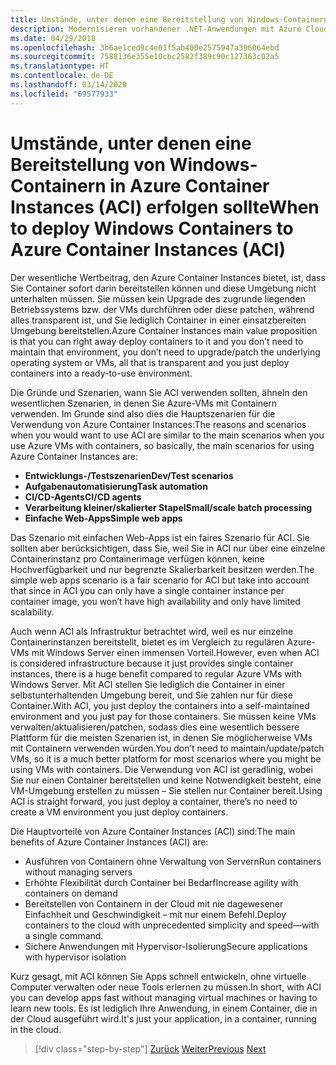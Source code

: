 ```yaml
---
title: Umstände, unter denen eine Bereitstellung von Windows-Containern in Azure Container Instances (ACI) erfolgen sollte
description: Modernisieren vorhandener .NET-Anwendungen mit Azure Cloud und Windows-Containern | Umstände, unter denen eine Bereitstellung von Windows-Containern in Azure Container Instances (ACI) erfolgen sollte
ms.date: 04/29/2018
ms.openlocfilehash: 3b6ae1ced9c4e01f5ab400e2575947a396064ebd
ms.sourcegitcommit: 7588136e355e10cbc2582f389c90c127363c02a5
ms.translationtype: HT
ms.contentlocale: de-DE
ms.lasthandoff: 03/14/2020
ms.locfileid: "69577933"
---
```

# <a name="when-to-deploy-windows-containers-to-azure-container-instances-aci"></a><span data-ttu-id="dabff-103">Umstände, unter denen eine Bereitstellung von Windows-Containern in Azure Container Instances (ACI) erfolgen sollte</span><span class="sxs-lookup"><span data-stu-id="dabff-103">When to deploy Windows Containers to Azure Container Instances (ACI)</span></span>

<span data-ttu-id="dabff-104">Der wesentliche Wertbeitrag, den Azure Container Instances bietet, ist, dass Sie Container sofort darin bereitstellen können und diese Umgebung nicht unterhalten müssen. Sie müssen kein Upgrade des zugrunde liegenden Betriebssystems bzw. der VMs durchführen oder diese patchen, während alles transparent ist, und Sie lediglich Container in einer einsatzbereiten Umgebung bereitstellen.</span><span class="sxs-lookup"><span data-stu-id="dabff-104">Azure Container Instances main value proposition is that you can right away deploy containers to it and you don’t need to maintain that environment, you don’t need to upgrade/patch the underlying operating system or VMs, all that is transparent and you just deploy containers into a ready-to-use environment.</span></span>

<span data-ttu-id="dabff-105">Die Gründe und Szenarien, wann Sie ACI verwenden sollten, ähneln den wesentlichen Szenarien, in denen Sie Azure-VMs mit Containern verwenden. Im Grunde sind also dies die Hauptszenarien für die Verwendung von Azure Container Instances:</span><span class="sxs-lookup"><span data-stu-id="dabff-105">The reasons and scenarios when you would want to use ACI are similar to the main scenarios when you use Azure VMs with containers, so basically, the main scenarios for using Azure Container Instances are:</span></span>

- <span data-ttu-id="dabff-106">**Entwicklungs-/Testszenarien**</span><span class="sxs-lookup"><span data-stu-id="dabff-106">**Dev/Test scenarios**</span></span>
- <span data-ttu-id="dabff-107">**Aufgabenautomatisierung**</span><span class="sxs-lookup"><span data-stu-id="dabff-107">**Task automation**</span></span>
- <span data-ttu-id="dabff-108">**CI/CD-Agents**</span><span class="sxs-lookup"><span data-stu-id="dabff-108">**CI/CD agents**</span></span>
- <span data-ttu-id="dabff-109">**Verarbeitung kleiner/skalierter Stapel**</span><span class="sxs-lookup"><span data-stu-id="dabff-109">**Small/scale batch processing**</span></span>
- <span data-ttu-id="dabff-110">**Einfache Web-Apps**</span><span class="sxs-lookup"><span data-stu-id="dabff-110">**Simple web apps**</span></span>

<span data-ttu-id="dabff-111">Das Szenario mit einfachen Web-Apps ist ein faires Szenario für ACI. Sie sollten aber berücksichtigen, dass Sie, weil Sie in ACI nur über eine einzelne Containerinstanz pro Containerimage verfügen können, keine Hochverfügbarkeit und nur begrenzte Skalierbarkeit besitzen werden.</span><span class="sxs-lookup"><span data-stu-id="dabff-111">The simple web apps scenario is a fair scenario for ACI but take into account that since in ACI you can only have a single container instance per container image, you won’t have high availability and only have limited scalability.</span></span>

<span data-ttu-id="dabff-112">Auch wenn ACI als Infrastruktur betrachtet wird, weil es nur einzelne Containerinstanzen bereitstellt, bietet es im Vergleich zu regulären Azure-VMs mit Windows Server einen immensen Vorteil.</span><span class="sxs-lookup"><span data-stu-id="dabff-112">However, even when ACI is considered infrastructure because it just provides single container instances, there is a huge benefit compared to regular Azure VMs with Windows Server.</span></span> <span data-ttu-id="dabff-113">Mit ACI stellen Sie lediglich die Container in einer selbstunterhaltenden Umgebung bereit, und Sie zahlen nur für diese Container.</span><span class="sxs-lookup"><span data-stu-id="dabff-113">With ACI, you just deploy the containers into a self-maintained environment and you just pay for those containers.</span></span> <span data-ttu-id="dabff-114">Sie müssen keine VMs verwalten/aktualisieren/patchen, sodass dies eine wesentlich bessere Plattform für die meisten Szenarien ist, in denen Sie möglicherweise VMs mit Containern verwenden würden.</span><span class="sxs-lookup"><span data-stu-id="dabff-114">You don’t need to maintain/update/patch VMs, so it is a much better platform for most scenarios where you might be using VMs with containers.</span></span> <span data-ttu-id="dabff-115">Die Verwendung von ACI ist geradlinig, wobei Sie nur einen Container bereitstellen und keine Notwendigkeit besteht, eine VM-Umgebung erstellen zu müssen – Sie stellen nur Container bereit.</span><span class="sxs-lookup"><span data-stu-id="dabff-115">Using ACI is straight forward, you just deploy a container, there’s no need to create a VM environment you just deploy containers.</span></span>

<span data-ttu-id="dabff-116">Die Hauptvorteile von Azure Container Instances (ACI) sind:</span><span class="sxs-lookup"><span data-stu-id="dabff-116">The main benefits of Azure Container Instances (ACI) are:</span></span>

- <span data-ttu-id="dabff-117">Ausführen von Containern ohne Verwaltung von Servern</span><span class="sxs-lookup"><span data-stu-id="dabff-117">Run containers without managing servers</span></span>
- <span data-ttu-id="dabff-118">Erhöhte Flexibilität durch Container bei Bedarf</span><span class="sxs-lookup"><span data-stu-id="dabff-118">Increase agility with containers on demand</span></span>
- <span data-ttu-id="dabff-119">Bereitstellen von Containern in der Cloud mit nie dagewesener Einfachheit und Geschwindigkeit – mit nur einem Befehl.</span><span class="sxs-lookup"><span data-stu-id="dabff-119">Deploy containers to the cloud with unprecedented simplicity and speed—with a single command.</span></span>
- <span data-ttu-id="dabff-120">Sichere Anwendungen mit Hypervisor-Isolierung</span><span class="sxs-lookup"><span data-stu-id="dabff-120">Secure applications with hypervisor isolation</span></span>

<span data-ttu-id="dabff-121">Kurz gesagt, mit ACI können Sie Apps schnell entwickeln, ohne virtuelle Computer verwalten oder neue Tools erlernen zu müssen.</span><span class="sxs-lookup"><span data-stu-id="dabff-121">In short, with ACI you can develop apps fast without managing virtual machines or having to learn new tools.</span></span> <span data-ttu-id="dabff-122">Es ist lediglich Ihre Anwendung, in einem Container, die in der Cloud ausgeführt wird.</span><span class="sxs-lookup"><span data-stu-id="dabff-122">It's just your application, in a container, running in the cloud.</span></span>

> [!div class="step-by-step"]
> <span data-ttu-id="dabff-123">[Zurück](when-to-deploy-windows-containers-to-azure-vms-iaas-cloud.md)
> [Weiter](when-to-deploy-windows-containers-to-azure-container-service-kubernetes.md)</span><span class="sxs-lookup"><span data-stu-id="dabff-123">[Previous](when-to-deploy-windows-containers-to-azure-vms-iaas-cloud.md)
[Next](when-to-deploy-windows-containers-to-azure-container-service-kubernetes.md)</span></span>
